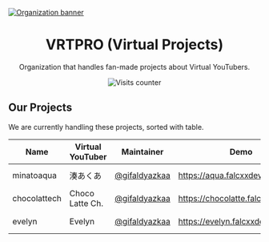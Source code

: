 [![Organization banner](https://cdn.upload.systems/uploads/Z6nQdJ7m.webp)](#)

<div align="center">

# VRTPRO (Virtual Projects)

Organization that handles fan-made projects about Virtual YouTubers.

![Visits counter](https://komarev.com/ghpvc/?username=vrtpro&style=for-the-badge&label=Visits)

</div>

## Our Projects

We are currently handling these projects, sorted with table.

| Name         | Virtual YouTuber | Maintainer                                       | Demo                              | Hosted with                                                                                                                     | State                                                                                                                                                      |
| ------------ | ---------------- | ------------------------------------------------ | --------------------------------- | ------------------------------------------------------------------------------------------------------------------------------- | ---------------------------------------------------------------------------------------------------------------------------------------------------------- |
| minatoaqua   | 湊あくあ         | [@gifaldyazkaa](https://github.com/gifaldyazkaa) | https://aqua.falcxxdev.cyou/      | [![Netlify](https://img.shields.io/badge/netlify-04A29F?logo=netlify&logoColor=white&style=for-the-badge)](https://netlify.com) | ![State](https://img.shields.io/website.svg?url=https%3A%2F%2Faqua.falcxxdev.cyou&style=for-the-badge&label=state&logo=google-earth&logoColor=white)       |
| chocolattech | Choco Latte Ch.  | [@gifaldyazkaa](https://github.com/gifaldyazkaa) | https://chocolatte.falcxxdev.cyou | [![Netlify](https://img.shields.io/badge/netlify-04A29F?logo=netlify&logoColor=white&style=for-the-badge)](https://netlify.com) | ![State](https://img.shields.io/website.svg?url=https%3A%2F%2Fchocolatte.falcxxdev.cyou&style=for-the-badge&label=state&logo=google-earth&logoColor=white) |
| evelyn       | Evelyn           | [@gifaldyazkaa](https://github.com/gifaldyazkaa) | https://evelyn.falcxxdev.cyou     | [![Netlify](https://img.shields.io/badge/netlify-04A29F?logo=netlify&logoColor=white&style=for-the-badge)](https://netlify.com) | ![State](https://img.shields.io/website.svg?url=https%3A%2F%2Fevelyn.falcxxdev.cyou&style=for-the-badge&label=state&logo=google-earth&logoColor=white)     |
